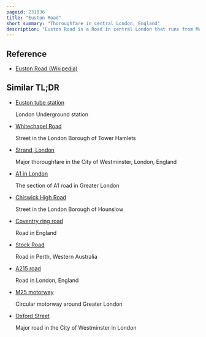 ```yaml
---
pageid: 231036
title: "Euston Road"
short_summary: "Thoroughfare in central London, England"
description: "Euston Road is a Road in central London that runs from Marylebone Road to king's Cross. The Route is Part of London inner ring Road and Forms Part of the london Congestion Charge zone Boundary. It is named after Euston hall the Seat of the Family of the Dukes of Grafton who had become major Property Owners in the Area during the mid-19th Century."
---
```


## Reference

- [Euston Road (Wikipedia)](https://en.wikipedia.org/?curid=231036)

## Similar TL;DR

- [Euston tube station](/tldr/en/euston-tube-station)

  London Underground station

- [Whitechapel Road](/tldr/en/whitechapel-road)

  Street in the London Borough of Tower Hamlets

- [Strand, London](/tldr/en/strand-london)

  Major thoroughfare in the City of Westminster, London, England

- [A1 in London](/tldr/en/a1-in-london)

  The section of A1 road in Greater London

- [Chiswick High Road](/tldr/en/chiswick-high-road)

  Street in the London Borough of Hounslow

- [Coventry ring road](/tldr/en/coventry-ring-road)

  Road in England

- [Stock Road](/tldr/en/stock-road)

  Road in Perth, Western Australia

- [A215 road](/tldr/en/a215-road)

  Road in London, England

- [M25 motorway](/tldr/en/m25-motorway)

  Circular motorway around Greater London

- [Oxford Street](/tldr/en/oxford-street)

  Major road in the City of Westminster in London
